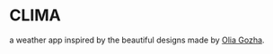 # CLIMA
 a weather app inspired by the beautiful designs made by [Olia Gozha](https://dribbble.com/shots/4663154-).
